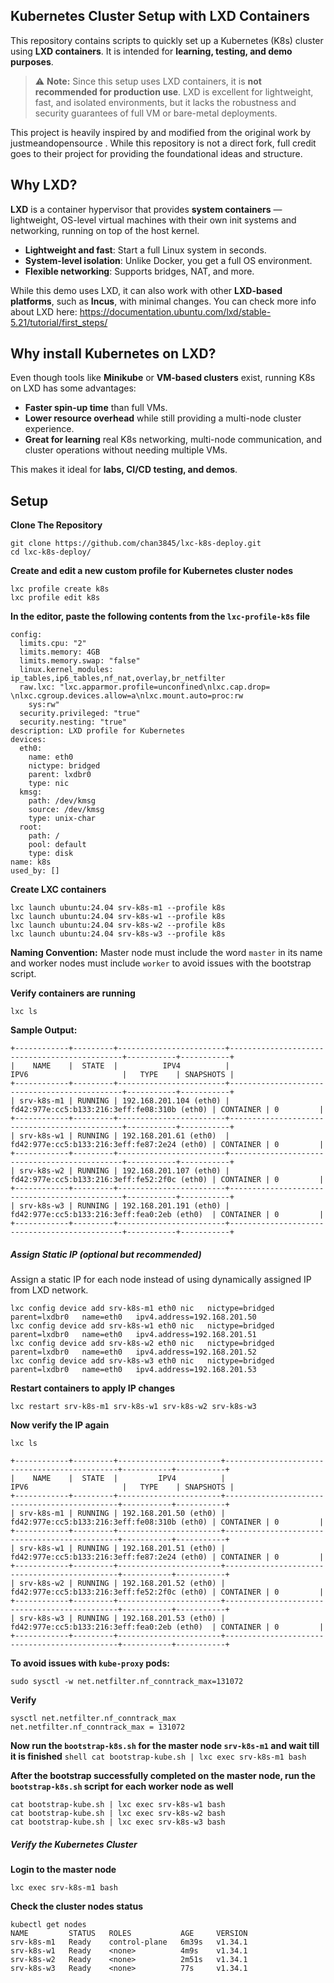 ## Kubernetes Cluster Setup with LXD Containers
This repository contains scripts to quickly set up a Kubernetes (K8s) cluster using **LXD containers**. It is intended for **learning, testing, and demo purposes**.

> ⚠️ **Note:** Since this setup uses LXD containers, it is **not recommended for production use**. LXD is excellent for lightweight, fast, and isolated environments, but it lacks the robustness and security guarantees of full VM or bare-metal deployments.


This project is heavily inspired by and modified from the original work by justmeandopensource
. While this repository is not a direct fork, full credit goes to their project for providing the foundational ideas and structure.

## Why LXD?

**LXD** is a container hypervisor that provides **system containers** — lightweight, OS-level virtual machines with their own init systems and networking, running on top of the host kernel.

- **Lightweight and fast**: Start a full Linux system in seconds.
- **System-level isolation**: Unlike Docker, you get a full OS environment.
- **Flexible networking**: Supports bridges, NAT, and more.

While this demo uses LXD, it can also work with other **LXD-based platforms**, such as **Incus**, with minimal changes.
You can check more info about LXD here: https://documentation.ubuntu.com/lxd/stable-5.21/tutorial/first_steps/

## Why install Kubernetes on LXD?

Even though tools like **Minikube** or **VM-based clusters** exist, running K8s on LXD has some advantages:

- **Faster spin-up time** than full VMs.
- **Lower resource overhead** while still providing a multi-node cluster experience.
- **Great for learning** real K8s networking, multi-node communication, and cluster operations without needing multiple VMs.
    
This makes it ideal for **labs, CI/CD testing, and demos**.

## Setup
**Clone The Repository**
```shell
git clone https://github.com/chan3845/lxc-k8s-deploy.git
cd lxc-k8s-deploy/
```

**Create and edit a new custom profile for Kubernetes cluster nodes**
```shell
lxc profile create k8s
lxc profile edit k8s
```

**In the editor, paste the following contents from the `lxc-profile-k8s` file**
```shell
config:
  limits.cpu: "2"
  limits.memory: 4GB
  limits.memory.swap: "false"
  linux.kernel_modules: ip_tables,ip6_tables,nf_nat,overlay,br_netfilter
  raw.lxc: "lxc.apparmor.profile=unconfined\nlxc.cap.drop= \nlxc.cgroup.devices.allow=a\nlxc.mount.auto=proc:rw
    sys:rw"
  security.privileged: "true"
  security.nesting: "true"
description: LXD profile for Kubernetes
devices:
  eth0:
    name: eth0
    nictype: bridged
    parent: lxdbr0
    type: nic
  kmsg:
    path: /dev/kmsg
    source: /dev/kmsg
    type: unix-char
  root:
    path: /
    pool: default
    type: disk
name: k8s
used_by: []
```

**Create LXC containers**
```shell
lxc launch ubuntu:24.04 srv-k8s-m1 --profile k8s
lxc launch ubuntu:24.04 srv-k8s-w1 --profile k8s
lxc launch ubuntu:24.04 srv-k8s-w2 --profile k8s
lxc launch ubuntu:24.04 srv-k8s-w3 --profile k8s
```

**Naming Convention:**
Master node must include the word `master` in its name and worker nodes must include `worker` to avoid issues with the bootstrap script.


**Verify containers are running**
```shell
lxc ls
```

**Sample Output:**
```shell
+------------+---------+------------------------+----------------------------------------------+-----------+-----------+
|    NAME    |  STATE  |          IPV4          |                     IPV6                     |   TYPE    | SNAPSHOTS |
+------------+---------+------------------------+----------------------------------------------+-----------+-----------+
| srv-k8s-m1 | RUNNING | 192.168.201.104 (eth0) | fd42:977e:cc5:b133:216:3eff:fe08:310b (eth0) | CONTAINER | 0         |
+------------+---------+------------------------+----------------------------------------------+-----------+-----------+
| srv-k8s-w1 | RUNNING | 192.168.201.61 (eth0)  | fd42:977e:cc5:b133:216:3eff:fe87:2e24 (eth0) | CONTAINER | 0         |
+------------+---------+------------------------+----------------------------------------------+-----------+-----------+
| srv-k8s-w2 | RUNNING | 192.168.201.107 (eth0) | fd42:977e:cc5:b133:216:3eff:fe52:2f0c (eth0) | CONTAINER | 0         |
+------------+---------+------------------------+----------------------------------------------+-----------+-----------+
| srv-k8s-w3 | RUNNING | 192.168.201.191 (eth0) | fd42:977e:cc5:b133:216:3eff:fea0:2eb (eth0)  | CONTAINER | 0         |
+------------+---------+------------------------+----------------------------------------------+-----------+-----------+

```

##### Assign Static IP (optional but recommended)
Assign a static IP for each node instead of using dynamically assigned IP from LXD network.

```shell
lxc config device add srv-k8s-m1 eth0 nic   nictype=bridged   parent=lxdbr0   name=eth0   ipv4.address=192.168.201.50
lxc config device add srv-k8s-w1 eth0 nic   nictype=bridged   parent=lxdbr0   name=eth0   ipv4.address=192.168.201.51
lxc config device add srv-k8s-w2 eth0 nic   nictype=bridged   parent=lxdbr0   name=eth0   ipv4.address=192.168.201.52
lxc config device add srv-k8s-w3 eth0 nic   nictype=bridged   parent=lxdbr0   name=eth0   ipv4.address=192.168.201.53
```

**Restart containers to apply IP changes**
```shell
lxc restart srv-k8s-m1 srv-k8s-w1 srv-k8s-w2 srv-k8s-w3
```

**Now verify the IP again**
```shell
lxc ls

+------------+---------+-----------------------+----------------------------------------------+-----------+-----------+
|    NAME    |  STATE  |         IPV4          |                     IPV6                     |   TYPE    | SNAPSHOTS |
+------------+---------+-----------------------+----------------------------------------------+-----------+-----------+
| srv-k8s-m1 | RUNNING | 192.168.201.50 (eth0) | fd42:977e:cc5:b133:216:3eff:fe08:310b (eth0) | CONTAINER | 0         |
+------------+---------+-----------------------+----------------------------------------------+-----------+-----------+
| srv-k8s-w1 | RUNNING | 192.168.201.51 (eth0) | fd42:977e:cc5:b133:216:3eff:fe87:2e24 (eth0) | CONTAINER | 0         |
+------------+---------+-----------------------+----------------------------------------------+-----------+-----------+
| srv-k8s-w2 | RUNNING | 192.168.201.52 (eth0) | fd42:977e:cc5:b133:216:3eff:fe52:2f0c (eth0) | CONTAINER | 0         |
+------------+---------+-----------------------+----------------------------------------------+-----------+-----------+
| srv-k8s-w3 | RUNNING | 192.168.201.53 (eth0) | fd42:977e:cc5:b133:216:3eff:fea0:2eb (eth0)  | CONTAINER | 0         |
+------------+---------+-----------------------+----------------------------------------------+-----------+-----------+ 
```

**To avoid issues with `kube-proxy` pods:**
```shell
sudo sysctl -w net.netfilter.nf_conntrack_max=131072
```

**Verify**
```shell
sysctl net.netfilter.nf_conntrack_max
net.netfilter.nf_conntrack_max = 131072
```

**Now run the `bootstrap-k8s.sh` for the master node `srv-k8s-m1` and wait till it is finished**
	```shell
	cat bootstrap-kube.sh | lxc exec srv-k8s-m1 bash
	```

**After the bootstrap successfully completed on the master node, run the `bootstrap-k8s.sh` script for each worker node as well**
```
cat bootstrap-kube.sh | lxc exec srv-k8s-w1 bash
cat bootstrap-kube.sh | lxc exec srv-k8s-w2 bash
cat bootstrap-kube.sh | lxc exec srv-k8s-w3 bash
```

##### Verify the Kubernetes Cluster
**Login to the master node**
```shell
lxc exec srv-k8s-m1 bash 
```

**Check the cluster nodes status**
```shell
kubectl get nodes
NAME         STATUS   ROLES           AGE     VERSION
srv-k8s-m1   Ready    control-plane   6m39s   v1.34.1
srv-k8s-w1   Ready    <none>          4m9s    v1.34.1
srv-k8s-w2   Ready    <none>          2m51s   v1.34.1
srv-k8s-w3   Ready    <none>          77s     v1.34.1
```
